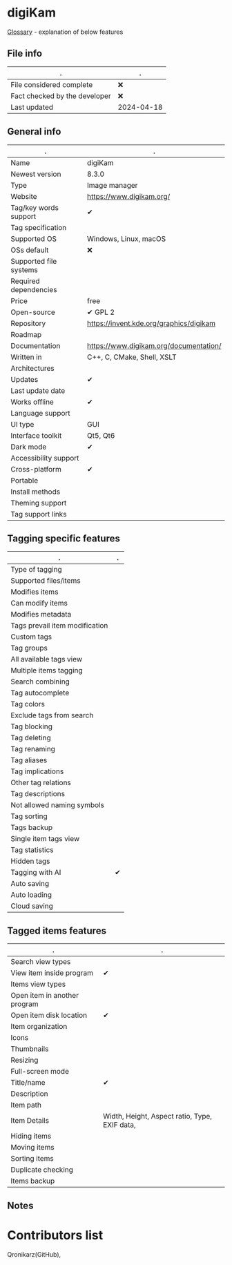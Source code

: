 # digiKam
[Glossary](glossary.md) - explanation of below features

## File info
. | . |
---|---
File considered complete | ❌
Fact checked by the developer | ❌
Last updated | 2024-04-18

## General info
. | . |
---|---
Name | digiKam
Newest version | 8.3.0
Type | Image manager
Website | https://www.digikam.org/
Tag/key words support | ✔
Tag specification | 
Supported OS | Windows, Linux, macOS
OSs default | ❌
Supported file systems | 
Required dependencies | 
Price | free
Open-source | ✔ GPL 2
Repository | https://invent.kde.org/graphics/digikam
Roadmap | 
Documentation | https://www.digikam.org/documentation/
Written in | C++, C, CMake, Shell, XSLT
Architectures | 
Updates | ✔
Last update date | 
Works offline | ✔
Language support | 
UI type | GUI
Interface toolkit | Qt5, Qt6
Dark mode | ✔
Accessibility support | 
Cross-platform | ✔
Portable | 
Install methods | 
Theming support | 
Tag support links | 

## Tagging specific features
. | . |
---|---
Type of tagging | 
Supported files/items | 
Modifies items | 
Can modify items | 
Modifies metadata | 
Tags prevail item modification | 
Custom tags | 
Tag groups | 
All available tags view | 
Multiple items tagging | 
Search combining | 
Tag autocomplete | 
Tag colors | 
Exclude tags from search | 
Tag blocking | 
Tag deleting | 
Tag renaming | 
Tag aliases | 
Tag implications | 
Other tag relations | 
Tag descriptions | 
Not allowed naming symbols | 
Tag sorting | 
Tags backup | 
Single item tags view | 
Tag statistics | 
Hidden tags | 
Tagging with AI | ✔
Auto saving | 
Auto loading | 
Cloud saving | 

## Tagged items features
. | . |
---|---
Search view types | 
View item inside program | ✔
Items view types | 
Open item in another program | 
Open item disk location | ✔
Item organization | 
Icons | 
Thumbnails | 
Resizing | 
Full-screen mode | 
Title/name | ✔
Description | 
Item path | 
Item Details | Width, Height, Aspect ratio, Type, EXIF data, 
Hiding items | 
Moving items | 
Sorting items | 
Duplicate checking | 
Items backup | 

## Notes


# Contributors list
Qronikarz(GitHub), 
